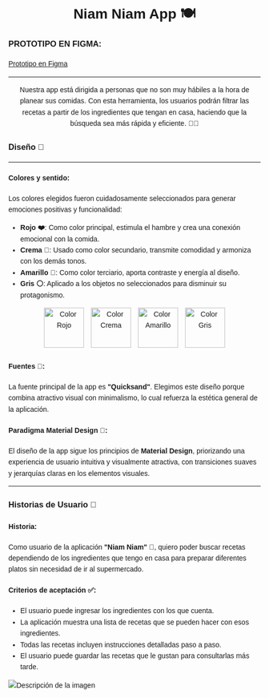 <body style="font-family: Arial, sans-serif; line-height: 1.6; padding: 20px;">

  <h1 style="text-align: center;">Niam Niam App 🍽️</h1>

  <h3>PROTOTIPO EN FIGMA:</h3>
    <p><a href="https://embed.figma.com/design/CfNlXfB2WjnTfdeAmlrpSI/EPSUM-DAM2-PROYECTO?node-id=0-1&embed-host=share" target="_blank">Prototipo en Figma</a></p>

  <hr>

  <p style="text-align: center;">Nuestra app está dirigida a personas que no son muy hábiles a la hora de planear sus comidas. Con esta herramienta, los usuarios podrán filtrar las recetas a partir de los ingredientes que tengan en casa, haciendo que la búsqueda sea más rápida y eficiente. 🍳🥘</p>

  <h3>Diseño 🎨</h3>
    <hr>
    
  <h4><strong>Colores y sentido:</strong></h4>
    <p>Los colores elegidos fueron cuidadosamente seleccionados para generar emociones positivas y funcionalidad:</p>
    <ul>
        <li><strong>Rojo ❤️</strong>: Como color principal, estimula el hambre y crea una conexión emocional con la comida.</li>
        <li><strong>Crema 🤍</strong>: Usado como color secundario, transmite comodidad y armoniza con los demás tonos.</li>
        <li><strong>Amarillo 💛</strong>: Como color terciario, aporta contraste y energía al diseño.</li>
        <li><strong>Gris ⚪</strong>: Aplicado a los objetos no seleccionados para disminuir su protagonismo.</li>
    </ul>

  <div style="text-align: center;">
        <img src="https://www.colorhexa.com/fc0000.png" alt="Color Rojo" style="margin-right: 10px; width: 80px;">
        <img src="https://www.colorhexa.com/F8F2DE.png" alt="Color Crema" style="margin-right: 10px; width: 80px;">
        <img src="https://www.colorhexa.com/F8DD6F.png" alt="Color Amarillo" style="margin-right: 10px; width: 80px;">
        <img src="https://www.colorhexa.com/C2C1C1.png" alt="Color Gris" style="width: 80px;">
    </div>

  <h4><strong>Fuentes 📝:</strong></h4>
    <p>La fuente principal de la app es <strong>"Quicksand"</strong>. Elegimos este diseño porque combina atractivo visual con minimalismo, lo cual refuerza la estética general de la aplicación.</p>

  <h4><strong>Paradigma Material Design 📱:</strong></h4>
    <p>El diseño de la app sigue los principios de <strong>Material Design</strong>, priorizando una experiencia de usuario intuitiva y visualmente atractiva, con transiciones suaves y jerarquías claras en los elementos visuales.</p>

   <hr>

  <h3>Historias de Usuario 📖</h3>

  <h4><strong>Historia:</strong></h4>
    <p>Como usuario de la aplicación <strong>"Niam Niam" 🍲</strong>, quiero poder buscar recetas dependiendo de los ingredientes que tengo en casa para preparar diferentes platos sin necesidad de ir al supermercado.</p>

  <h4><strong>Criterios de aceptación ✅:</strong></h4>
    <ul>
        <li>El usuario puede ingresar los ingredientes con los que cuenta.</li>
        <li>La aplicación muestra una lista de recetas que se pueden hacer con esos ingredientes.</li>
        <li>Todas las recetas incluyen instrucciones detalladas paso a paso.</li>
        <li>El usuario puede guardar las recetas que le gustan para consultarlas más tarde.</li>
    </ul>

<img src="https://camo.githubusercontent.com/8b907197a77cc74c16df4331d30262ed69a1876d53f55b0cdbbb42ac841b258f/68747470733a2f2f70726f66696c652d636f756e7465722e676c697463682e6d652f6d636173322f636f756e742e7376673f" alt="Descripción de la imagen">

    

</body>
</html>
